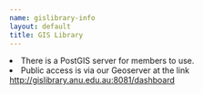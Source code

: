 ```yaml
---
name: gislibrary-info
layout: default
title: GIS Library
---
```



<li> There is a PostGIS server for members to use.</br>
<li> Public access is via our Geoserver at the link <a href="http://gislibrary.anu.edu.au:8081/dashboard" target="_blank">http://gislibrary.anu.edu.au:8081/dashboard</a></br>
